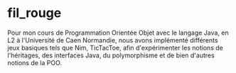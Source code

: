 # fil_rouge

Pour mon cours de Programmation Orientée Objet avec le langage Java, en L2 à l'Université de Caen Normandie, nous avons implémenté différents jeux basiques tels que Nim, TicTacToe, afin d'expérimenter les notions de l'héritages, des interfaces Java, du polymorphisme et de bien d'autres notions de la POO.
